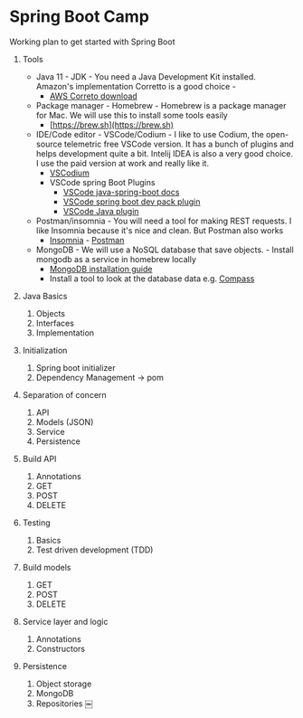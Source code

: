 # Spring Boot Camp

Working plan to get started with Spring Boot

1. Tools

   - Java 11 - JDK - You need a Java Development Kit installed. Amazon's implementation Corretto is a good choice -
     - [AWS Correto download](https://docs.aws.amazon.com/de_de/corretto/latest/corretto-11-ug/downloads-list.html)
   - Package manager - Homebrew - Homebrew is a package manager for Mac. We will use this to install some tools easily
     - [https://brew.sh](https://brew.sh)
   - IDE/Code editor - VSCode/Codium - I like to use Codium, the open-source telemetric free VSCode version. It has a bunch of plugins and helps development quite a bit. Intelij IDEA is also a very good choice. I use the paid version at work and really like it.
     - [VSCodium](https://github.com/VSCodium/vscodium)
     - VSCode spring Boot Plugins
       - [VSCode java-spring-boot docs](https://code.visualstudio.com/docs/java/java-spring-boot)
       - [VSCode spring boot dev pack plugin](https://marketplace.visualstudio.com/items?itemName=Pivotal.vscode-boot-dev-pack)
       - [VSCode Java plugin](https://marketplace.visualstudio.com/items?itemName=vscjava.vscode-java-pack)
   - Postman/insomnia - You will need a tool for making REST requests. I like Insomnia because it's nice and clean. But Postman also works
     - [Insomnia](https://insomnia.rest/download)
            - [Postman](https://www.postman.com/downloads/)
   - MongoDB - We will use a NoSQL database that save objects. - Install mongodb as a service in homebrew locally
     - [MongoDB installation guide](https://docs.mongodb.com/manual/tutorial/install-mongodb-on-os-x/)
     - Install a tool to look at the database data e.g. [Compass](https://www.mongodb.com/products/compass)

2. Java Basics
    1. Objects
    2. Interfaces
    3. Implementation
3. Initialization
    1. Spring boot initializer
    2. Dependency Management -> pom
4. Separation of concern
    1. API
    2. Models (JSON)
    3. Service
    4. Persistence
5. Build API
    1. Annotations
    2. GET
    3. POST
    4. DELETE
6. Testing
    1. Basics
    2. Test driven development (TDD)
7. Build models
    1. GET
    2. POST
    3. DELETE
8. Service layer and logic
    1. Annotations
    2. Constructors
9. Persistence
    1. Object storage
    2. MongoDB
    3. Repositories
￼
